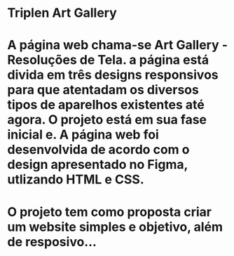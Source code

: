 # Triplen Art Gallery

# A página web chama-se Art Gallery - Resoluções de Tela. a página está divida em três designs responsivos para que atentadam os diversos tipos de aparelhos existentes até agora. O projeto está em sua fase inicial e. A página web foi desenvolvida de acordo com o design apresentado no Figma, utlizando HTML e CSS.

# O projeto tem como proposta criar um website simples e objetivo, além de resposivo...
